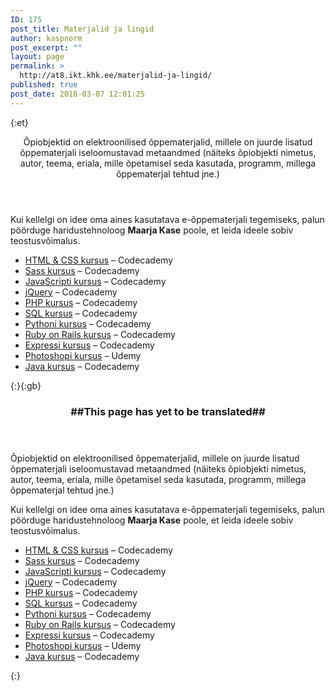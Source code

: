 ```yaml
---
ID: 175
post_title: Materjalid ja lingid
author: kaspnorm
post_excerpt: ""
layout: page
permalink: >
  http://at8.ikt.khk.ee/materjalid-ja-lingid/
published: true
post_date: 2018-03-07 12:01:25
---
```

{:et}<header class="entry-header">
<p class="entry-title">Õpiobjektid on elektroonilised õppematerjalid, millele on juurde lisatud õppematerjali iseloomustavad metaandmed (näiteks õpiobjekti nimetus, autor, teema, eriala, mille õpetamisel seda kasutada, programm, millega õppematerjal tehtud jne.)</p>

</header>
<div class="entry-content">

Kui kellelgi on idee oma aines kasutatava e-õppematerjali tegemiseks, palun pöörduge haridustehnoloog <strong>Maarja Kase</strong> poole, et leida ideele sobiv teostusvõimalus.
<ul>
 	<li><a href="https://www.codecademy.com/en/tracks/web">HTML &amp; CSS kursus</a> – Codecademy</li>
 	<li><a href="https://www.codecademy.com/learn/learn-sass">Sass kursus</a> – Codecademy</li>
 	<li><a href="https://www.codecademy.com/learn/introduction-to-javascript">JavaScripti kursus</a> – Codecademy</li>
 	<li><a href="https://www.codecademy.com/learn/learn-jquery">jQuery</a> – Codecademy</li>
 	<li><a href="https://www.codecademy.com/en/tracks/php">PHP kursus</a> – Codecademy</li>
 	<li><a href="https://www.codecademy.com/learn/learn-sql">SQL kursus</a> – Codecademy</li>
 	<li><a href="https://www.codecademy.com/learn/learn-python">Pythoni kursus</a> – Codecademy</li>
 	<li><a href="https://www.codecademy.com/learn/learn-rails">Ruby on Rails kursus</a> – Codecademy</li>
 	<li><a href="https://www.codecademy.com/learn/learn-express">Expressi kursus</a> – Codecademy</li>
 	<li><a href="https://www.udemy.com/learn-adobe-photoshop-from-scratch/learn/v4/overview">Photoshopi kursus</a> – Udemy</li>
 	<li><a href="https://www.codecademy.com/learn/learn-java">Java kursus</a> – Codecademy</li>
</ul>
</div>{:}{:gb}<header class="entry-header">
<h3>##This page has yet to be translated##</h3>
</header>
<div class="entry-content">

Õpiobjektid on elektroonilised õppematerjalid, millele on juurde lisatud õppematerjali iseloomustavad metaandmed (näiteks õpiobjekti nimetus, autor, teema, eriala, mille õpetamisel seda kasutada, programm, millega õppematerjal tehtud jne.)

Kui kellelgi on idee oma aines kasutatava e-õppematerjali tegemiseks, palun pöörduge haridustehnoloog <strong>Maarja Kase</strong> poole, et leida ideele sobiv teostusvõimalus.
<ul>
 	<li><a href="https://www.codecademy.com/en/tracks/web">HTML &amp; CSS kursus</a> – Codecademy</li>
 	<li><a href="https://www.codecademy.com/learn/learn-sass">Sass kursus</a> – Codecademy</li>
 	<li><a href="https://www.codecademy.com/learn/introduction-to-javascript">JavaScripti kursus</a> – Codecademy</li>
 	<li><a href="https://www.codecademy.com/learn/learn-jquery">jQuery</a> – Codecademy</li>
 	<li><a href="https://www.codecademy.com/en/tracks/php">PHP kursus</a> – Codecademy</li>
 	<li><a href="https://www.codecademy.com/learn/learn-sql">SQL kursus</a> – Codecademy</li>
 	<li><a href="https://www.codecademy.com/learn/learn-python">Pythoni kursus</a> – Codecademy</li>
 	<li><a href="https://www.codecademy.com/learn/learn-rails">Ruby on Rails kursus</a> – Codecademy</li>
 	<li><a href="https://www.codecademy.com/learn/learn-express">Expressi kursus</a> – Codecademy</li>
 	<li><a href="https://www.udemy.com/learn-adobe-photoshop-from-scratch/learn/v4/overview">Photoshopi kursus</a> – Udemy</li>
 	<li><a href="https://www.codecademy.com/learn/learn-java">Java kursus</a> – Codecademy</li>
</ul>
</div>{:}